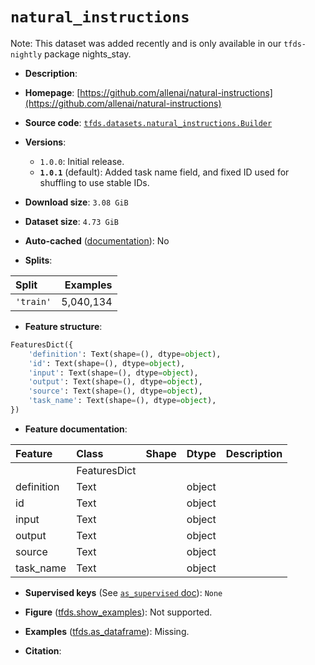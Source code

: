 <div itemscope itemtype="http://schema.org/Dataset">
  <div itemscope itemprop="includedInDataCatalog" itemtype="http://schema.org/DataCatalog">
    <meta itemprop="name" content="TensorFlow Datasets" />
  </div>
  <meta itemprop="name" content="natural_instructions" />
  <meta itemprop="description" content="&#10;&#10;To use this dataset:&#10;&#10;```python&#10;import tensorflow_datasets as tfds&#10;&#10;ds = tfds.load(&#x27;natural_instructions&#x27;, split=&#x27;train&#x27;)&#10;for ex in ds.take(4):&#10;  print(ex)&#10;```&#10;&#10;See [the guide](https://www.tensorflow.org/datasets/overview) for more&#10;informations on [tensorflow_datasets](https://www.tensorflow.org/datasets).&#10;&#10;" />
  <meta itemprop="url" content="https://www.tensorflow.org/datasets/catalog/natural_instructions" />
  <meta itemprop="sameAs" content="https://github.com/allenai/natural-instructions" />
  <meta itemprop="citation" content="" />
</div>

# `natural_instructions`


Note: This dataset was added recently and is only available in our
`tfds-nightly` package
<span class="material-icons" title="Available only in the tfds-nightly package">nights_stay</span>.

*   **Description**:

*   **Homepage**:
    [https://github.com/allenai/natural-instructions](https://github.com/allenai/natural-instructions)

*   **Source code**:
    [`tfds.datasets.natural_instructions.Builder`](https://github.com/tensorflow/datasets/tree/master/tensorflow_datasets/datasets/natural_instructions/natural_instructions_dataset_builder.py)

*   **Versions**:

    *   `1.0.0`: Initial release.
    *   **`1.0.1`** (default): Added task name field, and fixed ID used for
        shuffling to use stable IDs.

*   **Download size**: `3.08 GiB`

*   **Dataset size**: `4.73 GiB`

*   **Auto-cached**
    ([documentation](https://www.tensorflow.org/datasets/performances#auto-caching)):
    No

*   **Splits**:

Split     | Examples
:-------- | --------:
`'train'` | 5,040,134

*   **Feature structure**:

```python
FeaturesDict({
    'definition': Text(shape=(), dtype=object),
    'id': Text(shape=(), dtype=object),
    'input': Text(shape=(), dtype=object),
    'output': Text(shape=(), dtype=object),
    'source': Text(shape=(), dtype=object),
    'task_name': Text(shape=(), dtype=object),
})
```

*   **Feature documentation**:

Feature    | Class        | Shape | Dtype  | Description
:--------- | :----------- | :---- | :----- | :----------
           | FeaturesDict |       |        |
definition | Text         |       | object |
id         | Text         |       | object |
input      | Text         |       | object |
output     | Text         |       | object |
source     | Text         |       | object |
task_name  | Text         |       | object |

*   **Supervised keys** (See
    [`as_supervised` doc](https://www.tensorflow.org/datasets/api_docs/python/tfds/load#args)):
    `None`

*   **Figure**
    ([tfds.show_examples](https://www.tensorflow.org/datasets/api_docs/python/tfds/visualization/show_examples)):
    Not supported.

*   **Examples**
    ([tfds.as_dataframe](https://www.tensorflow.org/datasets/api_docs/python/tfds/as_dataframe)):
    Missing.

*   **Citation**:


